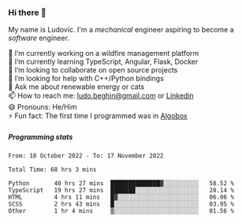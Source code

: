 ### Hi there 👋

My name is Ludovic. I'm a *mechanical* engineer aspiring to become a *software* engineer.

 🔭 I’m currently working on a wildfire management platform<br/>
 🌱 I’m currently learning TypeScript, Angular, Flask, Docker<br/>
 👯 I’m looking to collaborate on open source projects<br/>
 🤔 I’m looking for help with C++/Python bindings<br/>
 💬 Ask me about renewable energy or cats<br/>
 📫 How to reach me: ludo.beghin@gmail.com or [Linkedin](https://www.linkedin.com/in/ludovic-beghin/)<br/>
 😄 Pronouns: He/Him<br/>
 ⚡ Fun fact: The first time I programmed was in [Algobox](https://fr.wikipedia.org/wiki/Algobox)<br/>

##### Programming stats
<!--START_SECTION:waka-->

```text
From: 18 October 2022 - To: 17 November 2022

Total Time: 68 hrs 3 mins

Python       40 hrs 27 mins  ██████████████▓░░░░░░░░░░   58.52 %
TypeScript   19 hrs 27 mins  ███████░░░░░░░░░░░░░░░░░░   28.14 %
HTML         4 hrs 11 mins   █▓░░░░░░░░░░░░░░░░░░░░░░░   06.06 %
SCSS         2 hrs 43 mins   █░░░░░░░░░░░░░░░░░░░░░░░░   03.95 %
Other        1 hr 4 mins     ▒░░░░░░░░░░░░░░░░░░░░░░░░   01.56 %
```

<!--END_SECTION:waka-->
